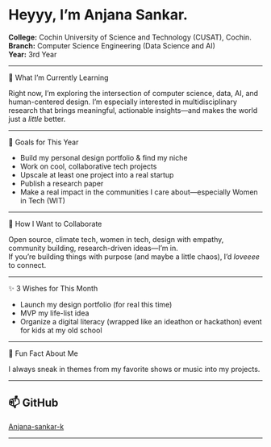 # Heyyy, I’m Anjana Sankar.
 
**College:** Cochin University of Science and Technology (CUSAT), Cochin. 
**Branch:** Computer Science Engineering (Data Science and AI)  
**Year:** 3rd Year  

---

🌱 What I’m Currently Learning

Right now, I’m exploring the intersection of computer science, data, AI, and human-centered design. I’m especially interested in multidisciplinary research that brings meaningful, actionable insights—and makes the world just a *little* better.

---

🎯 Goals for This Year

-  Build my personal design portfolio & find my niche
-  Work on cool, collaborative tech projects
-  Upscale at least one project into a real startup
-  Publish a research paper
-  Make a real impact in the communities I care about—especially Women in Tech (WIT)

---

👯 How I Want to Collaborate

Open source, climate tech, women in tech, design with empathy, community building, research-driven ideas—I’m in.  
If you’re building things with purpose (and maybe a little chaos), I’d *loveeee* to connect.

---

 ✨ 3 Wishes for This Month

-  Launch my design portfolio (for real this time)
-  MVP my life-list idea
-  Organize a digital literacy (wrapped like an ideathon or hackathon) event for kids at my old school

---

💬 Fun Fact About Me

I always sneak in themes from my favorite shows or music into my projects. 

---

## 📫 GitHub  
[Anjana-sankar-k](https://github.com/Anjana-sankar-k)

---

